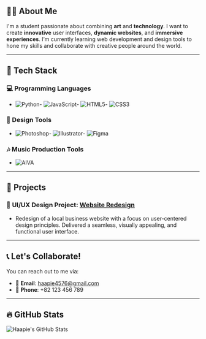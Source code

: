 ## 🧑‍💻 About Me
I'm a student passionate about combining **art** and **technology**. I want to create **innovative** user interfaces, **dynamic websites**, and **immersive experiences**. I’m currently learning web development and design tools to hone my skills and collaborate with creative people around the world.

---

## 🚀 Tech Stack

### 💻 Programming Languages
- ![Python](https://img.shields.io/badge/Python-3776AB?style=for-the-badge&logo=python&logoColor=white)- ![JavaScript](https://img.shields.io/badge/JavaScript-F7DF1E?style=for-the-badge&logo=javascript&logoColor=black)- ![HTML5](https://img.shields.io/badge/HTML5-E34F26?style=for-the-badge&logo=html5&logoColor=white)- ![CSS3](https://img.shields.io/badge/CSS3-1572B6?style=for-the-badge&logo=css3&logoColor=white)

### 🎨 Design Tools
- ![Photoshop](https://img.shields.io/badge/Photoshop-31A8FF?style=for-the-badge&logo=adobephotoshop&logoColor=white)- ![Illustrator](https://img.shields.io/badge/Illustrator-FF9A00?style=for-the-badge&logo=adobeillustrator&logoColor=white)- ![Figma](https://img.shields.io/badge/Figma-000000?style=for-the-badge&logo=figma&logoColor=white)

### 🎶 Music Production Tools
- ![AIVA](https://img.shields.io/badge/AIVA-000000?style=for-the-badge&logo=aiva&logoColor=white)

---

## 🌱 Projects

### 🎨 **UI/UX Design Project**: [Website Redesign](https://linktotheproject.com)
- Redesign of a local business website with a focus on user-centered design principles. Delivered a seamless, visually appealing, and functional user interface.

---

## 📞 Let's Collaborate!

You can reach out to me via:
- 📧 **Email**: [haapie4576@gmail.com](mailto:haapie4576@gmail.com)
- 📱 **Phone**: +82 123 456 789

---

## 🔥 GitHub Stats

![Haapie's GitHub Stats](https://github-readme-stats.vercel.app/api?username=haapie4576&show_icons=true&hide_title=true&hide=prs&count_private=true&theme=radical)





<!--
**haapie4576/haapie4576** is a ✨ _special_ ✨ repository because its `README.md` (this file) appears on your GitHub profile.

Here are some ideas to get you started:

- 🔭 I’m currently working on ...
- 🌱 I’m currently learning ...
- 👯 I’m looking to collaborate on ...
- 🤔 I’m looking for help with ...
- 💬 Ask me about ...
- 📫 How to reach me: ...
- 😄 Pronouns: ...
- ⚡ Fun fact: ...
-->

